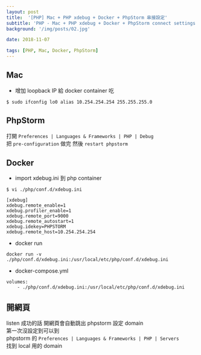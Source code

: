 ```yaml
---
layout: post
title:  '[PHP] Mac + PHP xdebug + Docker + PhpStorm 串接設定'
subtitle: 'PHP - Mac + PHP xdebug + Docker + PhpStorm connect settings'
background: '/img/posts/02.jpg'

date: 2018-11-07

tags: [PHP, Mac, Docker, PhpStorm]
---
```

 
## Mac 
- 增加 loopback IP 給 docker container 吃  
```
$ sudo ifconfig lo0 alias 10.254.254.254 255.255.255.0
```

## PhpStorm
打開 `Preferences | Languages & Frameworks | PHP | Debug`  
把 `pre-configuration` 做完 然後 `restart phpstorm` 

## Docker 
-  import xdebug.ini 到 php container
```
$ vi ./php/conf.d/xdebug.ini
```
```
[xdebug]
xdebug.remote_enable=1
xdebug.profiler_enable=1
xdebug.remote_port=9000
xdebug.remote_autostart=1
xdebug.idekey=PHPSTORM
xdebug.remote_host=10.254.254.254
```

- docker run  
```
docker run -v ./php/conf.d/xdebug.ini:/usr/local/etc/php/conf.d/xdebug.ini
```
- docker-compose.yml  
```
volumes:
    - ./php/conf.d/xdebug.ini:/usr/local/etc/php/conf.d/xdebug.ini
```

## 開網頁
listen 成功的話 開網頁會自動跳出 phpstorm 設定 domain  
第一次沒設定到可以到  
phpstorm 的 `Preferences | Languages & Frameworks | PHP | Servers`  
找到 local 用的 domain


